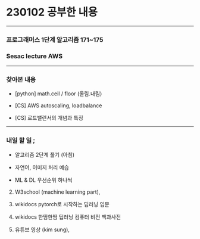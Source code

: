 # 230102 공부한 내용

---

### 프로그래머스 1단계 알고리즘 171~175

### Sesac lecture AWS

---

### 찾아본 내용

- [python] math.ceil / floor (올림.내림)

- [CS] AWS autoscaling, loadbalance

- [CS] 로드밸런서의 개념과 특징

---

### 내일 할 일 ;

- 알고리즘 2단계 풀기 (아침)

- 자연어, 이미지 처리 예습

- ML & DL 우선순위 하나씩

2. W3school (machine learning part),

3. wikidocs pytorch로 시작하는 딥러닝 입문

4. wikidocs 한땀한땀 딥러닝 컴퓨터 비전 백과사전

5. 유튜브 영상 (kim sung),
